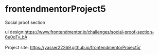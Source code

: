 # frontendmentorProject5
Social proof section<br>



ui design:https://www.frontendmentor.io/challenges/social-proof-section-6e0qTv_bA   <br>  <br> 
Project site: https://yasser22269.github.io/frontendmentorProject5/   <br>

 <img src="../master/design/desktop-preview.jpg" alt="">
